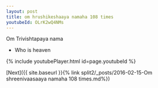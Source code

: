 ```yaml
---
layout: post
title: om hrushikeshaaya namaha 108 times
youtubeId: OLrK2wQ4NMs
---
```

 
 
Om Trivishtapaya nama 
 
 -  Who is heaven 
 
  
 
  
 
 
 
 
 
 


{% include youtubePlayer.html id=page.youtubeId %}
 
[Next]({{ site.baseurl }}{% link  split2/_posts/2016-02-15-Om shreenivaasaaya namaha 108 times.md%})
 
